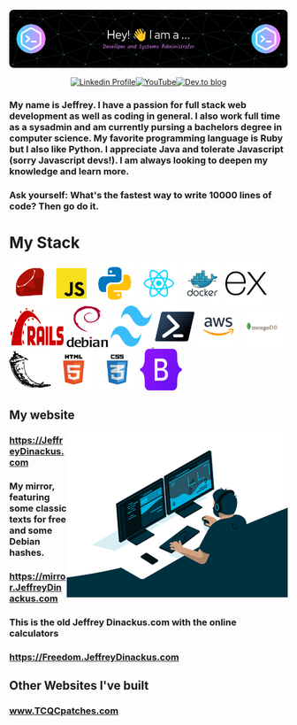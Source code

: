 ![Header](./github-header-image.png)

<div align="center">
  
<a href="https://www.linkedin.com/in/jeffdinackus/">![Linkedin Profile](https://img.shields.io/badge/linkedin-%230077B5.svg?style=for-the-badge&logo=linkedin&logoColor=white)</a><a href="https://www.youtube.com/channel/UCWd8UQhE0I6wE5_SqM62z1A">![YouTube](https://img.shields.io/badge/YouTube-%23FF0000.svg?style=for-the-badge&logo=YouTube&logoColor=white)</a><a href="https://dev.to/jeffreydinackus">![Dev.to blog](https://img.shields.io/badge/dev.to-0A0A0A?style=for-the-badge&logo=dev.to&logoColor=white)</a>

</div>

### My name is Jeffrey. I have a passion for full stack web development as well as coding in general. I also work full time as a sysadmin and am currently pursing a bachelors degree in computer science. My favorite programming language is Ruby but I also like Python. I appreciate Java and tolerate Javascript (sorry Javascript devs!). I am always looking to deepen my knowledge and learn more.

### Ask yourself: What's the fastest way to write 10000 lines of code? Then go do it. 

# My Stack

<span style="display: inline-block;">
<a href="https://ruby-lang.org/"><img src="./ruby-svgrepo-com.svg" alt="Ruby" width="75" height="75" /></a><a href="https://developer.mozilla.org/en-US/docs/Web/JavaScript" ><img src="./javascript.svg" alt="Javascript" height="75" width="75" /></a>
<a href="https://www.python.org/" ><img src="./python.svg" alt="Python" height="75" width="75" /></a>
<a href="https://react.dev/" ><img src="./react.svg" alt="React" height="75" width="75" /></a>
<a href="https://www.docker.com/" ><img src="./docker.svg" alt="Docker" height="75" width="75" /></a>
<a href="https://expressjs.com/" ><img src="./expressjs-icon.svg" alt="Express" height="75" width="75" /></a>
<a href="https://rubyonrails.org/"><img src="./Ruby_On_Rails_Logo.svg.png" alt="Rails" width="100" height="75" /></a>
<a href="https://www.debian.org/" ><img src="./openlogo.svg" alt="debian" height="75" width="75" /></a>
<a href="https://tailwindcss.com/"><img src="./tailwind.svg" alt="tailwind" width="75" height="75" /> </a>
<a href="https://learn.microsoft.com/en-us/powershell/" ><img src="./Powershell.svg" alt="Powershell" height="75" width="75" /></a>
<a href="https://docs.aws.amazon.com/" ><img src="./amazon.svg" alt="Amazon" height="75" width="75" /></a>
<a href="https://www.mongodb.com/" ><img src="./mongodb.svg" alt="mongodb" height="75" width="75" /></a>
<a href="https://flask.palletsprojects.com/en/3.0.x/" ><img src="./flask-icon.svg" alt="flask" height="75" width="75" /></a>
<a href="https://www.w3schools.com/html/" ><img src="./html.svg" alt="html" height="75" width="75" /></a>
<a href="https://www.w3schools.com/css/" ><img src="./css.svg" alt="css" height="75" width="75" /></a>
<a href="https://getbootstrap.com/"><img src="./Bootstrap_logo.svg.png" alt="bootstrap" width="75" height="75" /> </a></span>

<!--<span style="display: inline-block;"><img alt="Javascript Static Badge" src="https://img.shields.io/badge/JavaScript-blue">&nbsp;<img alt="Python Static Badge" src="https://img.shields.io/badge/Python-darkgreen">
<img alt="Flask Static Badge" src="https://img.shields.io/badge/Flask-limegreen">
<img alt="Powershell Static Badge" src="https://img.shields.io/badge/Powershell-black">
<img alt="Heroku Static Badge" src="https://img.shields.io/badge/Heroku-430098">
<img alt="AWS Static Badge" src="https://img.shields.io/badge/AWS-yellow">
<img alt="Bash Static Badge" src="https://img.shields.io/badge/Bash-white">
<img alt="React Static Badge" src="https://img.shields.io/badge/React-teal">
<img alt="BulmaCSS Static Badge" src="https://img.shields.io/badge/Bulma-00D1B2">
<img alt="Twilio Static Badge" src="https://img.shields.io/badge/Twilio-990000">
<img alt="HTML Static Badge" src="https://img.shields.io/badge/HTML5+Bootstrap5+CSS3-6610F2">
<img alt="Debian Static Badge" src="https://img.shields.io/badge/Debian-purple">
<img alt="Google Fonts Static Badge" src="https://img.shields.io/badge/Google Fonts-red">
<img alt="Google Cloud Static Badge" src="https://img.shields.io/badge/Google Cloud-0F9D58">
<img alt="Express Static Badge" src="https://img.shields.io/badge/Express-16558F">
<img alt="MySQL Static Badge" src="https://img.shields.io/badge/MySQL-00758F">
<img alt="VSCode Static Badge" src="https://img.shields.io/badge/VSCode-lightblue">
<img alt="Emmett Static Badge" src="https://img.shields.io/badge/Emmett-03c04a"></span>-->


## My website
  
  <img align="right" alt="Coding" width="400" src="./gif2.gif">

### <p>https://JeffreyDinackus.com</p>

### My mirror, featuring some classic texts for free and some Debian hashes.

### <p>https://mirror.JeffreyDinackus.com</p>


### <p>This is the old Jeffrey Dinackus.com with the online calculators</p>

### <p>https://Freedom.JeffreyDinackus.com</p>





## Other Websites I've built

### <p>www.TCQCpatches.com</p>

<!--
**JeffreyDinackus/JeffreyDinackus** is a ✨ _special_ ✨ repository because its `README.md` (this file) appears on your GitHub profile.

Here are some ideas to get you started:

- 🔭 I’m currently working on ...
- 🌱 I’m currently learning ...
- 👯 I’m looking to collaborate on ...
- 🤔 I’m looking for help with ...
- 💬 Ask me about ...
- 📫 How to reach me: ...
- 😄 Pronouns: ...
- ⚡ Fun fact: ...
-->
